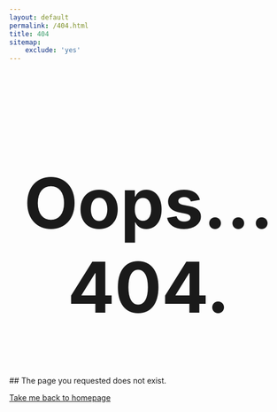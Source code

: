 ```yaml
---
layout: default
permalink: /404.html
title: 404
sitemap:
    exclude: 'yes'
---
```


<h1 style="font-size: 900%; text-align: center;">Oops... 404.</h1>
## The page you requested does not exist.

<a href="/" class="btn" target="_blank"><i class="fa fa-house fa-lg"
                        aria-hidden="true"></i> Take me back to homepage</a>

